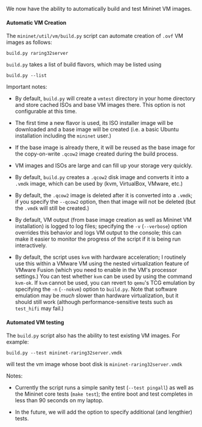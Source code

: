 We now have the ability to automatically build and test Mininet VM images.

#### Automatic VM Creation

The `mininet/util/vm/build.py` script can automate creation of `.ovf` VM images as follows:

    build.py raring32server

`build.py` takes a list of build flavors, which may be listed using

    build.py --list

Important notes:

* By default, `build.py` will create a `vmtest` directory in your home directory and store cached ISOs and base VM images there. This option is not configurable at this time.

* The first time a new flavor is used, its ISO installer image will be downloaded and a base image will be created (i.e. a basic Ubuntu installation including the `mininet` user.)

* If the base image is already there, it will be reused as the base image for the copy-on-write `.qcow2` image created during the build process.

* VM images and ISOs are large and can fill up your storage very quickly.

* By default, `build.py` creates a `.qcow2` disk image and converts it into a `.vmdk` image, which can be used by (kvm, VirtualBox, VMware, etc.)

* By default, the `.qcow2` image is deleted after it is converted into a `.vmdk`; if you specify the `--qcow2` option, then that image will not be deleted (but the `.vmdk` will still be created.)

* By default, VM output (from base image creation as well as Mininet VM installation) is logged to log files; specifying the `-v` (`--verbose`) option overrides this behavior and logs VM output to the console; this can make it easier to monitor the progress of the script if it is being run interactively.

* By default, the script uses `kvm` with hardware acceleration; I routinely use this within a VMware VM using the nested virtualization feature of VMware Fusion (which you need to enable in the VM's processor settings.) You can test whether `kvm` can be used by using the command `kvm-ok`. If `kvm` cannot be used, you can revert to `qemu`'s TCG emulation by specifying the `-n` (`--nokvm`) option to `build.py`. Note that software emulation may be *much* slower than hardware virtualization, but it should still work (although performance-sensitive tests such as `test_hifi` may fail.)

#### Automated VM testing

The `build.py` script also has the ability to test existing VM images. For example:

    build.py --test mininet-raring32server.vmdk

will test the vm image whose boot disk is `mininet-raring32server.vmdk`

Notes:

* Currently the script runs a simple sanity test (`--test pingall`) as well as the Mininet core tests (`make test`); the entire boot and test completes in less than 90 seconds on my laptop.

* In the future, we will add the option to specify additional (and lengthier) tests.



